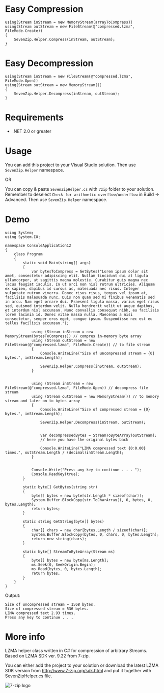 # Easy Compression

	using(Stream inStream = new MemoryStream(arrayToCompress))
	using(Stream outStream = new FileStream(@"compressed.lzma", FileMode.Create))
	{
		SevenZip.Helper.Compress(inStream, outStream);
	}

# Easy Decompression

	using(Stream inStream = new FileStream(@"compressed.lzma", FileMode.Open))
	using(Stream outStream = new MemoryStream())
	{
		SevenZip.Helper.Decompress(inStream, outStream);
	}

# Requirements
	
 - .NET 2.0 or greater
	
# Usage

You can add this project to your Visual Studio solution. Then use `SevenZip.Helper` namespace.

OR

You can copy & paste `SevenZipHelper.cs` with `7zip` folder to your solution. Remember to deselect `Check for arithmetic overflow/underflow` in Build -> Advanced. 
Then use `SevenZip.Helper` namespace.

# Demo

	using System;
	using System.IO;

	namespace ConsoleApplication12
	{
		class Program
		{
			static void Main(string[] args)
			{
				var bytesToCompress = GetBytes("Lorem ipsum dolor sit amet, consectetur adipiscing elit. Nullam tincidunt dui at ligula ullamcorper, at sagittis magna molestie. Curabitur quis magna nec lacus feugiat iaculis. In ut orci non nisl rutrum ultricies. Aliquam ex sapien, dapibus id cursus ac, malesuada nec risus. Integer vulputate rutrum viverra. Donec risus risus, tempus vel ipsum at, facilisis malesuada nunc. Duis non quam sed mi finibus venenatis sed in arcu. Nam eget ornare dui. Praesent ligula massa, varius eget risus sed, euismod interdum velit. Nulla hendrerit velit ut augue dapibus, et interdum nisl accumsan. Nunc convallis consequat nibh, eu facilisis lorem lacinia id. Donec vitae massa nulla. Maecenas a nisi consectetur, semper eros eget, congue ipsum. Suspendisse nec est eu tellus facilisis accumsan.");

				using (Stream inStream = new MemoryStream(bytesToCompress)) // compres in-memory byte array
				using (Stream outStream = new FileStream(@"compressed.lzma", FileMode.Create)) // to file stream
				{
					Console.WriteLine("Size of uncompressed stream = {0} bytes.", inStream.Length);

					SevenZip.Helper.Compress(inStream, outStream);
				}


				using (Stream inStream = new FileStream(@"compressed.lzma", FileMode.Open)) // decompress file stream
				using (Stream outStream = new MemoryStream()) // to memory stream and later on to bytes array
				{
					Console.WriteLine("Size of compressed stream = {0} bytes.", inStream.Length);

					SevenZip.Helper.Decompress(inStream, outStream);

					
					var decompressedBytes = StreamToByteArray(outStream);
					// here you have the original bytes back

					Console.WriteLine("LZMA compressed text {0:0.00} times.", outStream.Length / (decimal)inStream.Length);
				}


				Console.Write("Press any key to continue . . . ");
				Console.ReadKey(true);
			}

			static byte[] GetBytes(string str)
			{
				byte[] bytes = new byte[str.Length * sizeof(char)];
				System.Buffer.BlockCopy(str.ToCharArray(), 0, bytes, 0, bytes.Length);
				return bytes;
			}

			static string GetString(byte[] bytes)
			{
				char[] chars = new char[bytes.Length / sizeof(char)];
				System.Buffer.BlockCopy(bytes, 0, chars, 0, bytes.Length);
				return new string(chars);
			}

			static byte[] StreamToByteArray(Stream ms)
			{
				byte[] bytes = new byte[ms.Length];
				ms.Seek(0, SeekOrigin.Begin);
				ms.Read(bytes, 0, bytes.Length);
				return bytes;
			}
		}
	}


Output:

	Size of uncompressed stream = 1568 bytes.
	Size of compressed stream = 536 bytes.
	LZMA compressed text 2.93 times.
	Press any key to continue . . .
	
# More info

LZMA helper class written in C# for compression of arbitrary Streams. Based on LZMA SDK ver. 9.22 from 7-zip.

You can either add the project to your solution or download the latest LZMA SDK version from http://www.7-zip.org/sdk.html and put it together with SevenZipHelper.cs file.

![7-zip logo](http://bit.ly/YWOR13)
